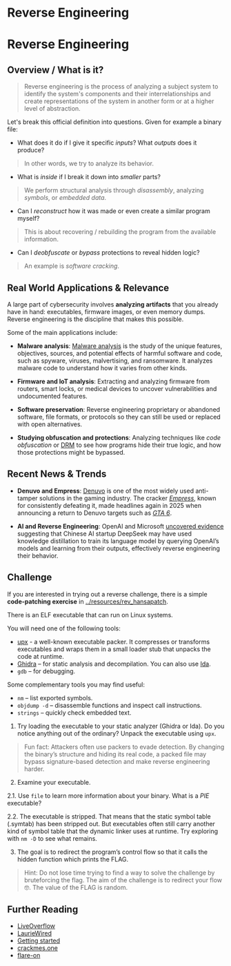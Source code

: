 # Reverse Engineering

# Reverse Engineering

## Overview / What is it?

> Reverse engineering is the process of analyzing a subject system to identify the system's components and their interrelationships and create representations of the system in another form or at a higher level of abstraction.

Let's break this official definition into questions. Given for example a binary file:

- What does it do if I give it specific *inputs*? What *outputs* does it produce? 
> In other words, we try to analyze its behavior. 

- What is *inside* if I break it down into *smaller* parts? 
> We perform structural analysis through *disassembly*, analyzing *symbols*, or *embedded data*.

- Can I *reconstruct* how it was made or even create a similar program myself?
> This is about recovering / rebuilding the program from the available information.

- Can I *deobfuscate* or *bypass* protections to reveal hidden logic? 
> An example is *software cracking*.

## Real World Applications & Relevance

A large part of cybersecurity involves **analyzing artifacts** that you already have in hand: executables, firmware images, or even memory dumps. Reverse engineering is the discipline that makes this possible.

Some of the main applications include:

- **Malware analysis**: [Malware analysis](https://www.fortinet.com/resources/cyberglossary/malware-analysis) is the study of the unique features, objectives, sources, and potential effects of harmful software and code, such as spyware, viruses, malvertising, and ransomware. It analyzes malware code to understand how it varies from other kinds.

- **Firmware and IoT analysis**: Extracting and analyzing firmware from routers, smart locks, or medical devices to uncover vulnerabilities and undocumented features.

- **Software preservation**: Reverse engineering proprietary or abandoned software, file formats, or protocols so they can still be used or replaced with open alternatives.

- **Studying obfuscation and protections**: Analyzing techniques like *code obfuscation* or [DRM](https://en.wikipedia.org/wiki/Digital_rights_management) to see how programs hide their true logic, and how those protections might be bypassed.

## Recent News & Trends

- **Denuvo and Empress**: [Denuvo](https://en.wikipedia.org/wiki/Denuvo) is one of the most widely used anti-tamper solutions in the gaming industry. The cracker *[Empress](https://www.youtube.com/watch?v=ZUioVa-wdDk)*, known for consistently defeating it, made headlines again in 2025 when announcing a return to Denuvo targets such as [*GTA 6*](https://en.gamegpu.com/game/empress-will-return-to-hack-denuvo-in-2025).

- **AI and Reverse Engineering**: OpenAI and Microsoft [uncovered evidence](https://www.theverge.com/news/601195/openai-evidence-deepseek-distillation-ai-data) suggesting that Chinese AI startup DeepSeek may have used knowledge distillation to train its language model by querying OpenAI’s models and learning from their outputs, effectively reverse engineering their behavior.

## Challenge

If you are interested in trying out a reverse challenge, there is a simple **code-patching exercise** in [../resources/rev_hansapatch](../resources/rev_hansapatch).

There is an ELF executable that can run on Linux systems.

You will need one of the following tools:

* [upx](https://github.com/upx/upx) - a well-known executable packer. It compresses or transforms executables and wraps them in a small loader stub that unpacks the code at runtime.
* [Ghidra](https://ghidra-sre.org/) – for static analysis and decompilation. You can also use [Ida](https://hex-rays.com/ida-free).
* `gdb` – for debugging.

Some complementary tools you may find useful:

* `nm` – list exported symbols.
* `objdump -d` – disassemble functions and inspect call instructions.
* `strings` – quickly check embedded text.


1. Try loading the executable to your static analyzer (Ghidra or Ida). Do you notice anything out of the ordinary? Unpack the executable using `upx`.

>Fun fact: Attackers often use packers to evade detection. By changing the binary’s structure and hiding its real code, a packed file may bypass signature-based detection and make reverse engineering harder.

2. Examine your executable.

2.1. Use `file` to learn more information about your binary. What is a *PIE* executable? 

2.2. The executable is stripped. That means that the static symbol table (.symtab) has been stripped out. But executables often still carry another kind of symbol table that the dynamic linker uses at runtime. Try exploring with `nm -D` to see what remains.

3. The goal is to redirect the program’s control flow so that it calls the hidden function which prints the FLAG. 

>Hint: Do not lose time trying to find a way to solve the challenge by bruteforcing the flag. The aim of the challenge is to redirect your flow 🤓. The value of the FLAG is random.

## Further Reading

- [LiveOverflow](https://www.youtube.com/watch?v=gPsYkV7-yJk)
- [LaurieWired](https://www.youtube.com/watch?v=RnL5HQfq4Ik)
- [Getting started](https://0xinfection.github.io/reversing/)
- [crackmes.one](https://crackmes.one/)
- [flare-on](https://flare-on.com/)
